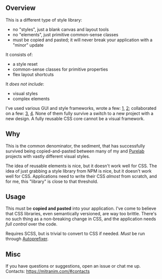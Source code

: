 ## Overview

This is a different type of style library:

* no "styles", just a blank canvas and layout tools
* no "elements", just primitive common-sense classes
* must be copied and pasted; it will never break your application with a "minor" update

It consists of:

  * a style reset
  * common-sense classes for primitive properties
  * flex layout shortcuts

It _does not include_:

  * visual styles
  * complex elements

I've used various GUI and style frameworks, wrote a few: [1](https://mitranim.com/stylific/), [2](https://mitranim.com/stylific-lite/); collaborated on a few: [3](https://github.com/aristovn/stylebox), [4](https://github.com/purelabio/purelab-ui). None of them fully survive a switch to a new project with a new design. A fully reusable CSS core cannot be a visual framework.

## Why

This is the common denominator, the sediment, that has successfully survived being copied-and-pasted between many of my and [Purelab](http://purelab.io) projects with vastly different visual styles.

The idea of reusable elements is nice, but it doesn't work well for CSS. The idea of just grabbing a style library from NPM is nice, but it doesn't work well for CSS. Applications need to write their CSS _almost_ from scratch, and for me, this "library" is close to that threshold.

## Usage

This must be **copied and pasted** into your application. I've come to believe that CSS libraries, even semantically versioned, are way too brittle. There's no such thing as a non-breaking change in CSS, and the application needs _full control_ over the code.

Requires SCSS, but is trivial to convert to CSS if needed. _Must_ be run through [Autoprefixer](https://github.com/postcss/autoprefixer).

## Misc

If you have questions or suggestions, open an issue or chat me up. Contacts: https://mitranim.com/#contacts
